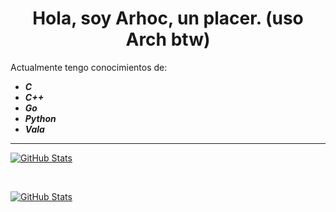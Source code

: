 <h1 align="center">Hola, soy Arhoc, un placer. (uso Arch btw)</h1>
<p>Actualmente tengo conocimientos de:</p>

<i><b>
  - C <br/>
  - C++ <br/>
  - Go <br/>
  - Python <br/>
  - Vala <br/>
</b></i>

<hr/>

[![GitHub Stats](https://github-readme-stats.vercel.app/api?username=Arhoc&show_icons=true&theme=cobalt&custom_title=Stats%20De%20Arhoc)](https://github.com/anuraghazra/github-readme-stats)

<br/>

[![GitHub Stats](https://github-readme-stats.vercel.app/api/top-langs?username=Arhoc&theme=cobalt&custom_title=Lenguajes%20Mas%20Usados)](https://github.com/anuraghazra/github-readme-stats)

